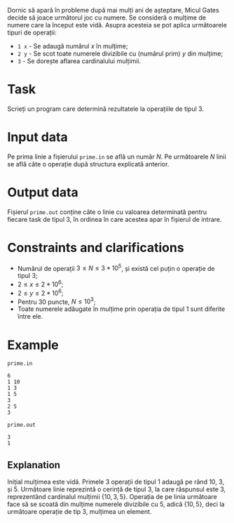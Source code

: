 Dornic să apară în probleme după mai mulți ani de așteptare, Micul Gates decide să joace următorul joc cu numere. Se consideră o mulțime de numere care la început este vidă.
Asupra acesteia se pot aplica următoarele tipuri de operații:

* `1 x` - Se adaugă numărul $x$ în mulțime;
* `2 y` - Se scot toate numerele divizibile cu (numărul prim) $y$ din mulțime;
* `3`  - Se dorește aflarea cardinalului mulțimii.

# Task
Scrieți un program care determină rezultatele la operațiile de tipul $3$.

# Input data
Pe prima linie a fișierului `prime.in` se află un număr $N$. Pe următoarele $N$ linii se află câte o operație după structura explicată anterior.

# Output data
Fișierul `prime.out` conține câte o linie cu valoarea determinată pentru fiecare task de tipul $3$, în ordinea în care acestea apar în fișierul de intrare.

# Constraints and clarifications
* Numărul de operații $3 \leq N \leq 3 * 10^5$, și există cel puțin o operație de tipul $3$;
* $2 \leq x \leq 2 * 10^6$; 
* $2 \leq y \leq 2 * 10^6$;
* Pentru $30$ puncte, $N \leq 10^3$;
* Toate numerele adăugate în mulțime prin operația de tipul $1$ sunt diferite între ele.



# Example

`prime.in`
```
6
1 10
1 3
1 5
3
2 5
3
```

`prime.out`
```
3
1
```

## Explanation

Inițial mulțimea este vidă. Primele $3$ operații de tipul $1$ adaugă pe rând $10$, $3$, și $5$. 
Următoare linie reprezintă o cerință de tipul $3$, la care răspunsul este $3$, reprezentând cardinalul mulțimii $\{10, 3, 5\}$.
Operația de pe linia următoare face să se scoată din mulțime numerele divizibile cu $5$, adică $\{10, 5\}$, deci la următoare operație de tip $3$, mulțimea un element.